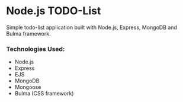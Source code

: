 # Node.js TODO-List

Simple todo-list application built with Node.js, Express, MongoDB and Bulma framework.

### Technologies Used:

- Node.js
- Express
- EJS
- MongoDB
- Mongoose
- Bulma (CSS framework)
